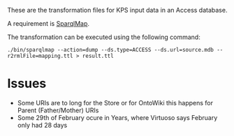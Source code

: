 These are the transformation files for KPS input data in an Access database.

A requirement is [SparqlMap](https://github.com/tomatophantastico/sparqlmap).

The transformation can be executed using the following command:

    ./bin/sparqlmap --action=dump --ds.type=ACCESS --ds.url=source.mdb --r2rmlFile=mapping.ttl > result.ttl

# Issues

- Some URIs are to long for the Store or for OntoWiki this happens for Parent (Father/Mother) URIs
- Some 29th of February ocure in Years, where Virtuoso says February only had 28 days
